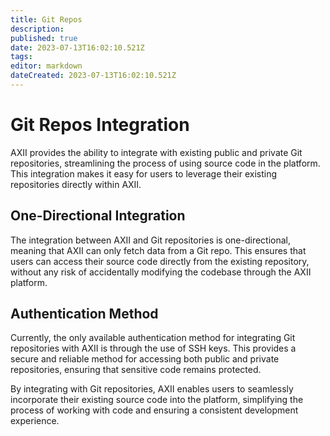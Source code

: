 ```yaml
---
title: Git Repos
description: 
published: true
date: 2023-07-13T16:02:10.521Z
tags: 
editor: markdown
dateCreated: 2023-07-13T16:02:10.521Z
---
```


# Git Repos Integration
AXII provides the ability to integrate with existing public and private Git repositories, streamlining the process of using source code in the platform. This integration makes it easy for users to leverage their existing repositories directly within AXII.

## One-Directional Integration

The integration between AXII and Git repositories is one-directional, meaning that AXII can only fetch data from a Git repo. This ensures that users can access their source code directly from the existing repository, without any risk of accidentally modifying the codebase through the AXII platform.

## Authentication Method

Currently, the only available authentication method for integrating Git repositories with AXII is through the use of SSH keys. This provides a secure and reliable method for accessing both public and private repositories, ensuring that sensitive code remains protected.

By integrating with Git repositories, AXII enables users to seamlessly incorporate their existing source code into the platform, simplifying the process of working with code and ensuring a consistent development experience.